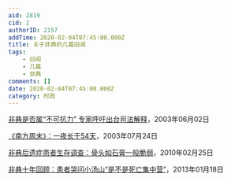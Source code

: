 ```yaml
---
aid: 2819
cid: 2
authorID: 2157
addTime: 2020-02-04T07:45:00.000Z
title: 关于非典的几篇旧闻
tags:
    - 旧闻
    - 几篇
    - 非典
comments: []
date: 2020-02-04T07:45:00.000Z
category: 时政
---
```


[非典是否属“不可抗力” 专家呼吁出台司法解释](https://web.archive.org/web/20030604075006/http://news.sina.com.cn/c/2003-06-02/0743178806s.shtml)，2003年06月02日

[《南方周末》：一夜长于54天](https://web.archive.org/web/20030810204654/http://news.sina.com.cn/c/2003-07-24/19341407177.shtml)，2003年07月24日

[非典后遗症患者生存调查：骨头如石膏一般脆弱](https://web.archive.org/web/20100228220433/http://news.ifeng.com/mainland/201002/0225_17_1555146.shtml)，2010年02月25日

[非典十年回顾：患者哭问小汤山“是不是死亡集中营”](https://web.archive.org/web/20130119173456/http://news.ifeng.com/mainland/detail_2013_01/18/21343553_0.shtml)，2013年01月18日
